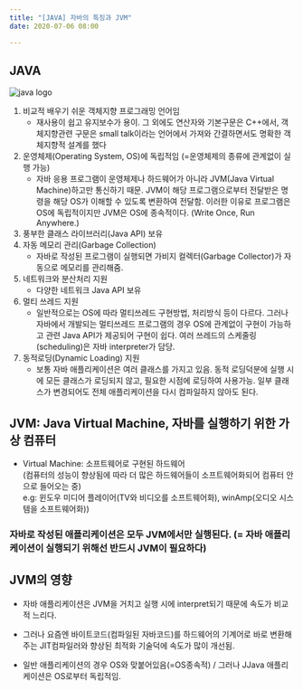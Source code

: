 ```yaml
---
title: "[JAVA] 자바의 특징과 JVM"
date: 2020-07-06 08:00

---
```


## JAVA

![java logo](~@base/images/java.jpeg)

1. 비교적 배우기 쉬운 객체지향 프로그래밍 언어임
    - 재사용이 쉽고 유지보수가 용이. 그 외에도 연산자와 기본구문은 C++에서, 객체지향관련 구문은 small talk이라는 언어에서 가져와 간결하면서도 명확한 객체지향적 설계를 했다
2. 운영체제(Operating System, OS)에 독립적임 (=운영체제의 종류에 관계없이 실행 가능)
    - 자바 응용 프로그램이 운영체제나 하드웨어가 아니라 JVM(Java Virtual Machine)하고만 통신하기 때문. JVM이 해당 프로그램으로부터 전달받은 명령을 해당 OS가 이해할 수 있도록 변환하여 전달함. 이러한 이유로 프로그램은 OS에 독립적이지만 JVM은 OS에 종속적이다. (Write Once, Run Anywhere.)
3. 풍부한 클래스 라이브러리(Java API) 보유
4. 자동 메모리 관리(Garbage Collection)
   - 자바로 작성된 프로그램이 실행되면 가비지 컬렉터(Garbage Collector)가 자동으로 메모리를 관리해줌. 
5. 네트워크와 분산처리 지원
   - 다양한 네트워크 Java API 보유
6. 멀티 쓰레드 지원
   - 일반적으로는 OS에 따라 멀티쓰레드 구현방법, 처리방식 등이 다르다. 그러나 자바에서 개발되는 멀티쓰레드 프로그램의 경우 OS에 관계없이 구현이 가능하고 관련 Java API가 제공되어 구현이 쉽다. 여러 쓰레드의 스케줄링(scheduling)은 자바 interpreter가 담당.
7. 동적로딩(Dynamic Loading) 지원
   - 보통 자바 애플리케이션은 여러 클래스를 가지고 있음. 동적 로딩덕분에 실행 시에 모든 클래스가 로딩되지 않고, 필요한 시점에 로딩하여 사용가능. 일부 클래스가 변경되어도 전체 애플리케이션을 다시 컴파일하지 않아도 된다.

## JVM: Java Virtual Machine, 자바를 실행하기 위한 가상 컴퓨터

- Virtual Machine: 소프트웨어로 구현된 하드웨어  
(컴퓨터의 성능이 향상됨에 따라 더 많은 하드웨어들이 소프트웨어화되어 컴퓨터 안으로 들어오는 중)  
e.g: 윈도우 미디어 플레이어(TV와 비디오를 소프트웨어화), winAmp(오디오 시스템을 소프트웨어화))

### 자바로 작성된 애플리케이션은 모두 JVM에서만 실행된다. (= 자바 애플리케이션이 실행되기 위해선 반드시 JVM이 필요하다)

## JVM의 영향

- 자바 애플리케이션은 JVM을 거치고 실행 시에 interpret되기 때문에 속도가 비교적 느리다.
- 그러나 요즘엔 바이트코드(컴파일된 자바코드)를 하드웨어의 기계어로 바로 변환해주는 JIT컴파일러와 향상된 최적화 기술덕에 속도가 많이 개선됨.

- 일반 애플리케이션의 경우 OS와 맞붙어있음(=OS종속적) / 그러나 JJava 애플리케이션은 OS로부터 독립적임.  